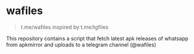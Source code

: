 # wafiles
> t.me/wafiles inspired by t.me/tgfiles

This repository contains a script that fetch latest apk releases of whatsapp from apkmirror and uploads to a telegram channel (@wafiles)